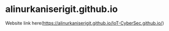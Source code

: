 # alinurkaniserigit.github.io


 Website link here(https://alinurkaniserigit.github.io/IoT-CyberSec.github.io/)

